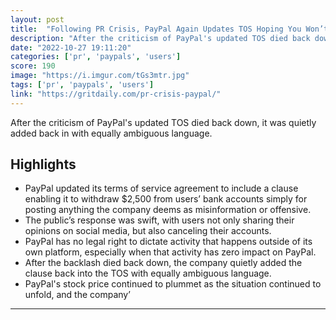 ```yaml
---
layout: post
title:  "Following PR Crisis, PayPal Again Updates TOS Hoping You Won’t Notice - Grit Daily News"
description: "After the criticism of PayPal's updated TOS died back down, it was quietly added back in with equally ambiguous language."
date: "2022-10-27 19:11:20"
categories: ['pr', 'paypals', 'users']
score: 190
image: "https://i.imgur.com/tGs3mtr.jpg"
tags: ['pr', 'paypals', 'users']
link: "https://gritdaily.com/pr-crisis-paypal/"
---
```


After the criticism of PayPal's updated TOS died back down, it was quietly added back in with equally ambiguous language.

## Highlights

- PayPal updated its terms of service agreement to include a clause enabling it to withdraw $2,500 from users’ bank accounts simply for posting anything the company deems as misinformation or offensive.
- The public’s response was swift, with users not only sharing their opinions on social media, but also canceling their accounts.
- PayPal has no legal right to dictate activity that happens outside of its own platform, especially when that activity has zero impact on PayPal.
- After the backlash died back down, the company quietly added the clause back into the TOS with equally ambiguous language.
- PayPal's stock price continued to plummet as the situation continued to unfold, and the company’

---
